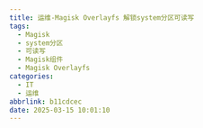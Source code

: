 ```yaml
---
title: 运维-Magisk Overlayfs 解锁system分区可读写
tags:
  - Magisk
  - system分区
  - 可读写
  - Magisk组件
  - Magisk Overlayfs
categories:
  - IT
  - 运维
abbrlink: b11cdcec
date: 2025-03-15 10:01:10
---
```


